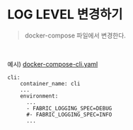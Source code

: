 # LOG LEVEL 변경하기
>docker-compose 파일에서 변경한다.

<br/>

예시) [docker-compose-cli.yaml](https://github.com/hyperledger/fabric-samples/blob/release-1.4/first-network/docker-compose-cli.yaml)

<pre><code>cli:
    container_name: cli
    ...
    environment:
      ...
      - FABRIC_LOGGING_SPEC=DEBUG
      #- FABRIC_LOGGING_SPEC=INFO
      ...
</code></pre>
